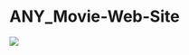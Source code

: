﻿# ANY_Movie-Web-Site

 <img src="ANY_Movie-Web-Site/gif.gif at main · ANoyanyasadi/ANY_Movie-Web-Site" width="auto">
